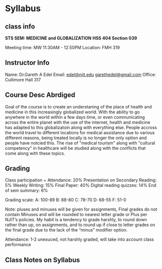 # Syllabus

## class info
**STS SEM: MEDICINE and GLOBALIZATION**
**HSS 404 Section 039**

Meeting time:   MW 11:30AM - 12:50PM
Location:       FMH 319

## Instructor Info
Name:           Dr.Gareth A Edel
Email:          edel@njit.edu   garethedel@gmail.com
Office:         Cullimore Hall 317

## Course Desc Abrdiged
Goal of the course is to create an understaning of the place of health and medicine in this increasingly globalized world. With the ability to go anywhere in the world within a few days time, or even communicating across the entire planet with the use of the internet, health and medicine has adapted to this globalizatoin along with everything else. People accross the world travel to different locations for medical assistance due to various different reasons, being treated locally is no longer the only option and people have notcied this. The rise of "medical tourism" along with "cultural competency" in healthcare will be studied along with the conflicts that come along with these topics.

## Grading

Class participation + Attendance:   20%
Presentation on Secondary Reading:  5%
Weekly Writing:                     15%
Final Paper:                        40%
Digital reading quizzes:            14%
End of sem summary:                 6%

Grading scale:
A:  100-89
B:  88-80
C:  78-70
D:  68-55
F:  51-0

Note: pluses and minuses will be given for assignments, Final grades do not contain Minuses and will be rounded to nearest letter grade or Plus per NJIT’s policies. My habit is a tendency to grade harshly, to round down rather than up, on assignments, and to round up if close to letter grades on the final grade due to the lack of the “minus” modifier option.

Attendance: 1-2 unexuced, not harshly graded, will take into account class performance

## Class Notes on Syllabus

